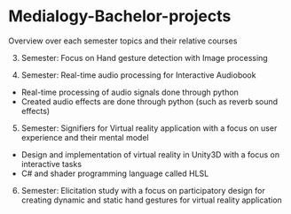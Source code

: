 
# Medialogy-Bachelor-projects
Overview over each semester topics and their relative courses

3. Semester: Focus on Hand gesture detection with Image processing

4. Semester: Real-time audio processing for Interactive Audiobook
- Real-time processing of audio signals done through python
- Created audio effects are done through python (such as reverb sound effects)

5. Semester: Signifiers for Virtual reality application with a focus on user experience and their mental model
- Design and implementation of virtual reality in Unity3D with a focus on interactive tasks
- C# and shader programming language called HLSL

6. Semester: Elicitation study with a focus on participatory design for creating dynamic and static hand gestures for virtual reality application 

